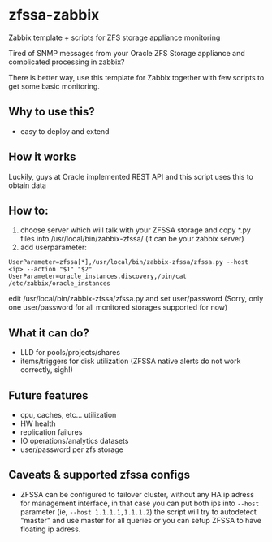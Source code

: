 # zfssa-zabbix
Zabbix template + scripts for ZFS storage appliance monitoring

Tired of SNMP messages from your Oracle ZFS Storage appliance and complicated processing in zabbix?

There is better way, use this template for Zabbix together with few scripts to get some basic monitoring.

## Why to use this?
- easy to deploy and extend

## How it works

Luckily, guys at Oracle implemented REST API and this script uses this to obtain data

## How to:

1. choose server which will talk with your ZFSSA storage and copy *.py files into /usr/local/bin/zabbix-zfssa/ (it can be your zabbix server)
2. add userparameter:
```
UserParameter=zfssa[*],/usr/local/bin/zabbix-zfssa/zfssa.py --host <ip> --action "$1" "$2"
UserParameter=oracle_instances.discovery,/bin/cat /etc/zabbix/oracle_instances
```

edit /usr/local/bin/zabbix-zfssa/zfssa.py and set user/password (Sorry, only one user/password for all monitored storages supported for now)

## What it can do?

- LLD for pools/projects/shares
- items/triggers for disk utilization (ZFSSA native alerts do not work correctly, sigh!)

## Future features

- cpu, caches, etc... utilization
- HW health
- replication failures
- IO operations/analytics datasets
- user/password per zfs storage

## Caveats & supported zfssa configs

- ZFSSA can be configured to failover cluster, without any HA ip adress for management interface, in that case you can put both ips into `--host` parameter (ie, `--host 1.1.1.1,1.1.1.2`) the script will try to autodetect "master" and use master for all queries or you can setup ZFSSA to have floating ip adress.
